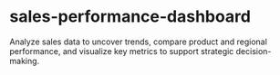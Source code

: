 # sales-performance-dashboard
Analyze sales data to uncover trends, compare product and regional performance, and visualize key metrics to support strategic decision-making.
